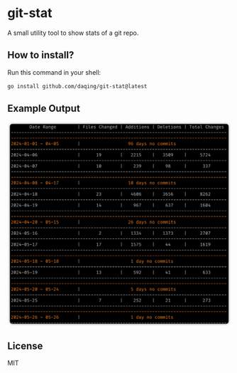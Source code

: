 # git-stat

A small utility tool to show stats of a git repo.

## How to install?

Run this command in your shell:

```bash
go install github.com/daqing/git-stat@latest
```

## Example Output

![Screenshot](screenshot.jpg)


## License

MIT

